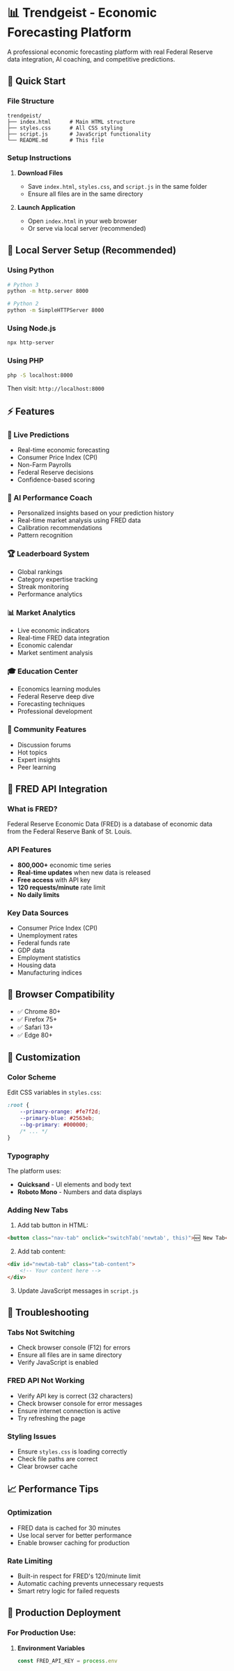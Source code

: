 # 📊 Trendgeist - Economic Forecasting Platform

A professional economic forecasting platform with real Federal Reserve data integration, AI coaching, and competitive predictions.

## 🚀 Quick Start

### File Structure
```
trendgeist/
├── index.html      # Main HTML structure
├── styles.css      # All CSS styling
├── script.js       # JavaScript functionality
└── README.md       # This file
```

### Setup Instructions

1. **Download Files**
   - Save `index.html`, `styles.css`, and `script.js` in the same folder
   - Ensure all files are in the same directory

2. **Launch Application**
   - Open `index.html` in your web browser
   - Or serve via local server (recommended)

## 🔧 Local Server Setup (Recommended)

### Using Python
```bash
# Python 3
python -m http.server 8000

# Python 2
python -m SimpleHTTPServer 8000
```

### Using Node.js
```bash
npx http-server
```

### Using PHP
```bash
php -S localhost:8000
```

Then visit: `http://localhost:8000`

## ⚡ Features

### 🎯 Live Predictions
- Real-time economic forecasting
- Consumer Price Index (CPI)
- Non-Farm Payrolls
- Federal Reserve decisions
- Confidence-based scoring

### 🤖 AI Performance Coach
- Personalized insights based on your prediction history
- Real-time market analysis using FRED data
- Calibration recommendations
- Pattern recognition

### 🏆 Leaderboard System
- Global rankings
- Category expertise tracking
- Streak monitoring
- Performance analytics

### 📊 Market Analytics
- Live economic indicators
- Real-time FRED data integration
- Economic calendar
- Market sentiment analysis

### 🎓 Education Center
- Economics learning modules
- Federal Reserve deep dive
- Forecasting techniques
- Professional development

### 💬 Community Features
- Discussion forums
- Hot topics
- Expert insights
- Peer learning

## 🔑 FRED API Integration

### What is FRED?
Federal Reserve Economic Data (FRED) is a database of economic data from the Federal Reserve Bank of St. Louis.

### API Features
- **800,000+** economic time series
- **Real-time updates** when new data is released
- **Free access** with API key
- **120 requests/minute** rate limit
- **No daily limits**

### Key Data Sources
- Consumer Price Index (CPI)
- Unemployment rates
- Federal funds rate
- GDP data
- Employment statistics
- Housing data
- Manufacturing indices

## 📱 Browser Compatibility

- ✅ Chrome 80+
- ✅ Firefox 75+
- ✅ Safari 13+
- ✅ Edge 80+

## 🎨 Customization

### Color Scheme
Edit CSS variables in `styles.css`:
```css
:root {
    --primary-orange: #fe7f2d;
    --primary-blue: #2563eb;
    --bg-primary: #000000;
    /* ... */
}
```

### Typography
The platform uses:
- **Quicksand** - UI elements and body text
- **Roboto Mono** - Numbers and data displays

### Adding New Tabs
1. Add tab button in HTML:
```html
<button class="nav-tab" onclick="switchTab('newtab', this)">🆕 New Tab</button>
```

2. Add tab content:
```html
<div id="newtab-tab" class="tab-content">
    <!-- Your content here -->
</div>
```

3. Update JavaScript messages in `script.js`

## 🔧 Troubleshooting

### Tabs Not Switching
- Check browser console (F12) for errors
- Ensure all files are in same directory
- Verify JavaScript is enabled

### FRED API Not Working
- Verify API key is correct (32 characters)
- Check browser console for error messages
- Ensure internet connection is active
- Try refreshing the page

### Styling Issues
- Ensure `styles.css` is loading correctly
- Check file paths are correct
- Clear browser cache

## 📈 Performance Tips

### Optimization
- FRED data is cached for 30 minutes
- Use local server for better performance
- Enable browser caching for production

### Rate Limiting
- Built-in respect for FRED's 120/minute limit
- Automatic caching prevents unnecessary requests
- Smart retry logic for failed requests

## 🚀 Production Deployment

### For Production Use:
1. **Environment Variables**
   ```javascript
   const FRED_API_KEY = process.env